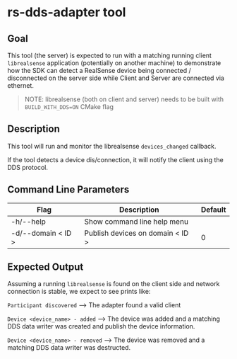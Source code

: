 # rs-dds-adapter tool

## Goal

This tool (the server) is expected to run with a matching running client `librealsense` application (potentially on another machine) to demonstrate how the SDK can detect a RealSense device being connected / disconnected on the server side while Client and Server are connected via ethernet.

> NOTE: librealsense (both on client and server) needs to be built with `BUILD_WITH_DDS=ON` CMake flag

## Description

This tool will run and monitor the librealsense `devices_changed` callback.

If the tool detects a device dis/connection, it will notify the client using the DDS protocol.

## Command Line Parameters
| Flag | Description | Default|
|---|---|---|
|-h/--help|Show command line help menu||
|-d/--domain < ID >|Publish devices on domain < ID >|0|

## Expected Output
Assuming a running `librealsense` is found on the client side and network connection is stable, we expect to see prints like:

`Participant discovered`  --> The adapter found a valid client

`Device <device_name> - added` --> The device was added and a matching DDS data writer was created and publish the device information.

`Device <device_name> - removed`  --> The device was removed and a matching DDS data writer was destructed.
